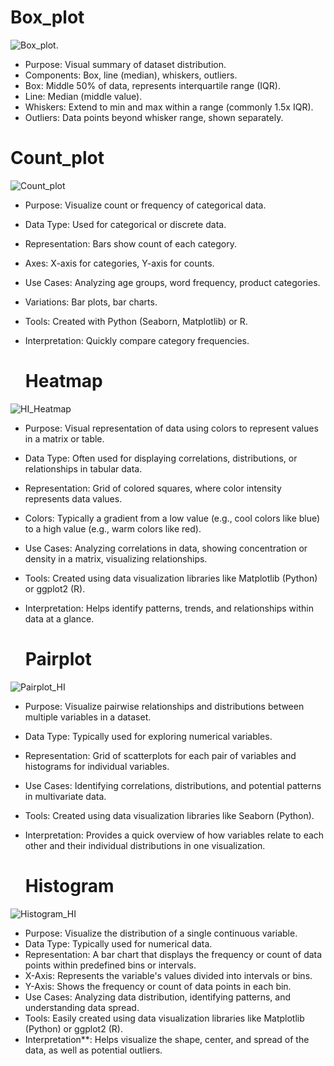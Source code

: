 # Box_plot
![Box_plot](https://github.com/Sans9211/Health_Insurance_Claim/assets/104644783/7c9a9b0a-6b07-4bab-863b-c9aad1c26360).

- Purpose: Visual summary of dataset distribution.
- Components: Box, line (median), whiskers, outliers.
- Box: Middle 50% of data, represents interquartile range (IQR).
- Line: Median (middle value).
- Whiskers: Extend to min and max within a range (commonly 1.5x IQR).
- Outliers: Data points beyond whisker range, shown separately.
  
# Count_plot
![Count_plot](https://github.com/Sans9211/Health_Insurance_Claim/assets/104644783/da59a586-0550-4e25-a9c0-830177206f93)

- Purpose: Visualize count or frequency of categorical data.
- Data Type: Used for categorical or discrete data.
- Representation: Bars show count of each category.
- Axes: X-axis for categories, Y-axis for counts.
- Use Cases: Analyzing age groups, word frequency, product categories.
- Variations: Bar plots, bar charts.
- Tools: Created with Python (Seaborn, Matplotlib) or R.
- Interpretation: Quickly compare category frequencies.

  # Heatmap
![HI_Heatmap](https://github.com/Sans9211/Health_Insurance_Claim/assets/104644783/8f4c3c8f-aee5-452b-be54-0d6179d39e22)

- Purpose: Visual representation of data using colors to represent values in a matrix or table.
- Data Type: Often used for displaying correlations, distributions, or relationships in tabular data.
- Representation: Grid of colored squares, where color intensity represents data values.
- Colors: Typically a gradient from a low value (e.g., cool colors like blue) to a high value (e.g., warm colors like red).
- Use Cases: Analyzing correlations in data, showing concentration or density in a matrix, visualizing relationships.
- Tools: Created using data visualization libraries like Matplotlib (Python) or ggplot2 (R).
- Interpretation: Helps identify patterns, trends, and relationships within data at a glance.

  # Pairplot
![Pairplot_HI](https://github.com/Sans9211/Health_Insurance_Claim/assets/104644783/515c8be6-0113-4733-95a6-d735508bc2b7)

- Purpose: Visualize pairwise relationships and distributions between multiple variables in a dataset.
- Data Type: Typically used for exploring numerical variables.
- Representation: Grid of scatterplots for each pair of variables and histograms for individual variables.
- Use Cases: Identifying correlations, distributions, and potential patterns in multivariate data.
- Tools: Created using data visualization libraries like Seaborn (Python).
- Interpretation: Provides a quick overview of how variables relate to each other and their individual distributions in one visualization.

  # Histogram
![Histogram_HI](https://github.com/Sans9211/Health_Insurance_Claim/assets/104644783/a4016d11-bd6a-4c81-b24b-0c32f4c4591d)

- Purpose: Visualize the distribution of a single continuous variable.
- Data Type: Typically used for numerical data.
- Representation: A bar chart that displays the frequency or count of data points within predefined bins or intervals.
- X-Axis: Represents the variable's values divided into intervals or bins.
- Y-Axis: Shows the frequency or count of data points in each bin.
- Use Cases: Analyzing data distribution, identifying patterns, and understanding data spread.
- Tools: Easily created using data visualization libraries like Matplotlib (Python) or ggplot2 (R).
- Interpretation**: Helps visualize the shape, center, and spread of the data, as well as potential outliers.
